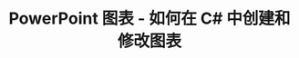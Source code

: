 ---
title: PowerPoint 图表 - 如何在 C# 中创建和修改图表
linktitle: PowerPoint 图表
type: docs
weight: 70
url: /net/powerpoint-charts/
---